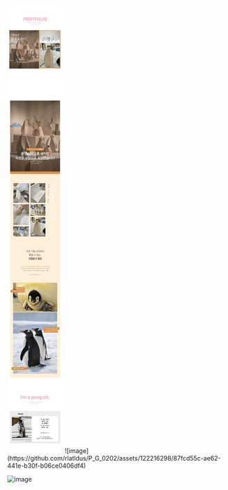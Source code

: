 
  <body>
    <img src="p_G_0202.jpg" />
  </body>
![image](https://github.com/rlatldus/P_G_0202/assets/122216298/87fcd55c-ae62-441e-b30f-b06ce0406df4)


![image](https://github.com/rlatldus/P_G_0202/assets/122216298/1e52729c-0f05-49ba-af3a-a7d88f3b63a3)

